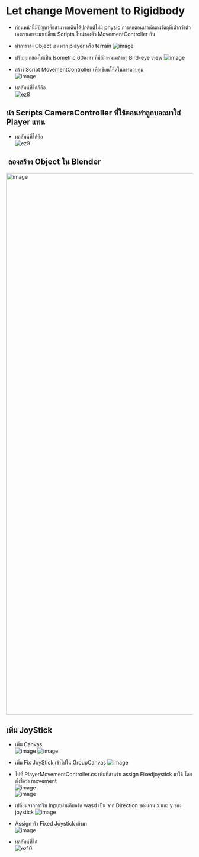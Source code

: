 # Let change Movement to Rigidbody
 - ก่อนหน้านี้มีปัญหาคือสามารถเดินได้ปกติแต่ไม่มี physic การตกตอนเราเดินลงวัตถุที่เต่ากว่าตัวเองเราเลยจะมาเปลี่ยน Scripts ใหม่ของตัว MovementController กัน

 - ทำการวาง Object เช่นพวก player หรือ terrain
![image](https://user-images.githubusercontent.com/101574457/218835970-a3012656-ce93-4dc6-82ea-5d24b3cab437.png)

 - ปรับมุมกล้องให้เป็น Isometric 60องศา ที่มีลักษณะคล้ายๆ Bird-eye view
 ![image](https://user-images.githubusercontent.com/101574457/218836033-b4e3efdd-18f3-46e3-b88f-1fee4943cffc.png)

 - สร้าง Script MovementController เพื่อเขียนโค๊ดในการควบคุม                                                     
 ![image](https://user-images.githubusercontent.com/101574457/218837171-4a84ab4d-93c8-45aa-9709-1e1d8ca19a63.png)

 - ผลลัพน์ที่ได้ก็คือ                                                                              
![ez8](https://user-images.githubusercontent.com/101574457/218837832-68f38c5d-eb29-482d-8575-f46381dc746d.gif)

## นำ Scripts CameraController ที่ใช้ตอนทำลูกบอลมาใส่ Player แทน                
 - ผลลัพน์ที่ได้คือ                                                                                      
![ez9](https://user-images.githubusercontent.com/101574457/218839179-10470542-dede-420e-a868-1d96b66cecbe.gif)


##  ลองสร้าง Object ใน Blender
<img width="1464" alt="image" src="https://user-images.githubusercontent.com/101574457/218924299-9f1d6a18-ba84-4668-9c98-02d234d10670.png">

## เพิ่ม JoyStick
- เพิ่ม Canvas                                                                                     
![image](https://user-images.githubusercontent.com/101574457/218999215-7d8e0d58-531f-46ce-9d78-2860afedf6cc.png)
![image](https://user-images.githubusercontent.com/101574457/218999533-9db81c26-19ee-4a76-9a4e-0076016df665.png)

- เพิ่ม Fix JoyStick เข้าไปใน GroupCanvas
![image](https://user-images.githubusercontent.com/101574457/219000485-6f9651a2-4760-4fe4-8c0a-e08b03d92eec.png)
- ไปที่ PlayerMovementController.cs เพิ่มที่สำหรับ assign Fixedjoystick มาใช้ โดยตั้งชื่อว่า movement                                                                
![image](https://user-images.githubusercontent.com/101574457/219033560-b1a81d91-a837-4c5e-b891-5c9c5709f196.png)                                                
![image](https://user-images.githubusercontent.com/101574457/219033850-4d9a78a8-966f-43a3-b899-9d772ed7afde.png)                                                    
                                                            
- เปลี่ยนจากการรีบ Inputผ่านคีบอร์ด wasd เป็น จาก Direction ของแกน x และ y ของ joystick
![image](https://user-images.githubusercontent.com/101574457/219034135-86c707f6-84a7-476b-b7ad-e2c7bf61bf3a.png)
- Assign ตัว Fixed Joystick เข้ามา                                                                                                   
![image](https://user-images.githubusercontent.com/101574457/219034396-a7745b43-c29b-40f3-9e3f-f0cfb27ea152.png)
 - ผลลัพน์ที่ได้                                                               
 ![ez10](https://user-images.githubusercontent.com/101574457/219034999-e2194bc2-95d3-42e2-89cc-bd0a976b45e5.gif)
